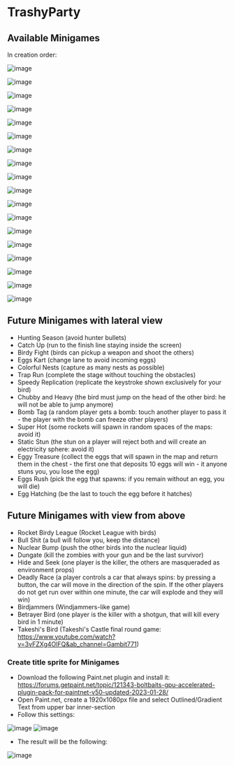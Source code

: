 # TrashyParty

## Available Minigames
In creation order:

![image](https://user-images.githubusercontent.com/24304905/233799181-b5a6047c-85f4-4279-bdf2-3b29fdea8cb6.png)


![image](https://user-images.githubusercontent.com/24304905/233799219-140a46c6-3aa4-4a92-aa62-0abc3514683d.png)


![image](https://user-images.githubusercontent.com/24304905/233799250-830cb18a-000d-45b0-8800-868c595b156d.png)


![image](https://user-images.githubusercontent.com/24304905/233852436-ec4d6bce-4681-4b92-9359-19f9df9b23e6.png)


![image](https://user-images.githubusercontent.com/24304905/233938525-61be30f5-05cf-4a96-9219-50c76fb29ef8.png)


![image](https://user-images.githubusercontent.com/24304905/234050284-2465cef6-7453-48c3-9f0b-d602cf79c95c.png)


![image](https://user-images.githubusercontent.com/24304905/234721877-e754527d-056e-4b79-be7b-660c1777a69c.png)


![image](https://user-images.githubusercontent.com/24304905/234732689-ea0fc7f6-a8a9-45f5-ba60-c2ad4087b09e.png)


![image](https://user-images.githubusercontent.com/24304905/235277098-c86de4e9-1126-40a1-9060-be669473b4d4.png)


![image](https://user-images.githubusercontent.com/24304905/235312031-0295156b-8ed5-4534-9f50-855d4ca6a361.png)


![image](https://user-images.githubusercontent.com/24304905/235318097-b8a32d6c-8512-4fa0-b22c-3293d8cb5d4b.png)


![image](https://user-images.githubusercontent.com/24304905/235359962-f5d45658-d3a5-4f01-8ac9-92f3505c6af3.png)


![image](https://user-images.githubusercontent.com/24304905/235471843-26cc86a8-49db-4c39-ba2a-a3daaa232055.png)


![image](https://user-images.githubusercontent.com/24304905/235472077-862df1d7-6e5b-4278-aed6-6af47d253cfa.png)


![image](https://user-images.githubusercontent.com/24304905/236356202-1e3b9d0d-3e8d-45cf-b4e4-f733679bae62.png)


![image](https://user-images.githubusercontent.com/24304905/236356222-1808fb4f-4917-4950-a247-c829ba931afb.png)


![image](https://user-images.githubusercontent.com/24304905/236575184-62f2cd00-0cc7-4ecb-a9b5-5354d7b1b57b.png)


![image](https://user-images.githubusercontent.com/24304905/236588147-86e2d199-aa8d-449d-abc4-c8bf21976363.png)


## Future Minigames with lateral view
- Hunting Season (avoid hunter bullets)
- Catch Up (run to the finish line staying inside the screen)
- Birdy Fight (birds can pickup a weapon and shoot the others)
- Eggs Kart (change lane to avoid incoming eggs)
- Colorful Nests (capture as many nests as possible)
- Trap Run (complete the stage without touching the obstacles)
- Speedy Replication (replicate the keystroke shown exclusively for your bird)
- Chubby and Heavy (the bird must jump on the head of the other bird: he will not be able to jump anymore)
- Bomb Tag (a random player gets a bomb: touch another player to pass it - the player with the bomb can freeze other players)
- Super Hot (some rockets will spawn in random spaces of the maps: avoid it)
- Static Stun (the stun on a player will reject both and will create an electricity sphere: avoid it)
- Eggy Treasure (collect the eggs that will spawn in the map and return them in the chest - the first one that deposits 10 eggs will win - it anyone stuns you, you lose the egg)
- Eggs Rush (pick the egg that spawns: if you remain without an egg, you will die)
- Egg Hatching (be the last to touch the egg before it hatches)

## Future Minigames with view from above
- Rocket Birdy League (Rocket League with birds)
- Bull Shit (a bull will follow you, keep the distance)
- Nuclear Bump (push the other birds into the nuclear liquid)
- Dungate (kill the zombies with your gun and be the last survivor)
- Hide and Seek (one player is the killer, the others are masqueraded as environment props)
- Deadly Race (a player controls a car that always spins: by pressing a button, the car will move in the direction of the spin. If the other players do not get run over within one minute, the car will explode and they will win)
- Birdjammers (Windjammers-like game)
- Betrayer Bird (one player is the killer with a shotgun, that will kill every bird in 1 minute)
- Takeshi's Bird (Takeshi's Castle final round game: https://www.youtube.com/watch?v=3vFZXg4OlFQ&ab_channel=Gambit771)

### Create title sprite for Minigames
- Download the following Paint.net plugin and install it: https://forums.getpaint.net/topic/121343-boltbaits-gpu-accelerated-plugin-pack-for-paintnet-v50-updated-2023-01-28/
- Open Paint.net, create a 1920x1080px file and select Outlined/Gradient Text from upper bar inner-section
- Follow this settings:

![image](https://user-images.githubusercontent.com/24304905/232335107-0eed0a31-984b-4ff8-b515-c6a33319ecef.png)
![image](https://user-images.githubusercontent.com/24304905/232335113-82a93ab9-e3af-49e5-9b72-56e0a39a734a.png)

- The result will be the following:

![image](https://user-images.githubusercontent.com/24304905/232335153-39e2d130-d0e8-44ae-b073-801352df6b86.png)
